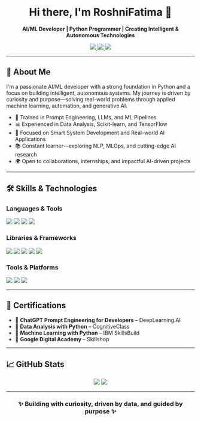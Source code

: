 <!-- README.md -->

<h1 align="center">Hi there, I'm RoshniFatima 👋</h1>

<p align="center">
  <strong>AI/ML Developer | Python Programmer | Creating Intelligent & Autonomous Technologies</strong>
</p>

<p align="center">
  <a href="https://www.linkedin.com/in/YOUR-LINKEDIN" target="_blank">
    <img src="https://img.shields.io/badge/LinkedIn-Connect-blue?style=for-the-badge&logo=linkedin&logoColor=white" />
  </a>
  <a href="mailto:your.email@example.com" target="_blank">
    <img src="https://img.shields.io/badge/Email-Contact-D14836?style=for-the-badge&logo=gmail&logoColor=white" />
  </a>
  <a href="https://github.com/YOUR-GITHUB-USERNAME" target="_blank">
    <img src="https://img.shields.io/badge/GitHub-Follow-181717?style=for-the-badge&logo=github&logoColor=white" />
  </a>
</p>

---

## 🚀 About Me

I'm a passionate AI/ML developer with a strong foundation in Python and a focus on building intelligent, autonomous systems. My journey is driven by curiosity and purpose—solving real-world problems through applied machine learning, automation, and generative AI.

- 🧠 Trained in Prompt Engineering, LLMs, and ML Pipelines  
- 📊 Experienced in Data Analysis, Scikit-learn, and TensorFlow  
- 🤖 Focused on Smart System Development and Real-world AI Applications  
- 📚 Constant learner—exploring NLP, MLOps, and cutting-edge AI research  
- 🌍 Open to collaborations, internships, and impactful AI-driven projects

---

## 🛠️ Skills & Technologies

### Languages & Tools
<p>
  <img src="https://img.shields.io/badge/Python-3776AB?style=for-the-badge&logo=python&logoColor=white"/>
  <img src="https://img.shields.io/badge/SQL-4479A1?style=for-the-badge&logo=postgresql&logoColor=white"/>
  <img src="https://img.shields.io/badge/GitHub-181717?style=for-the-badge&logo=github&logoColor=white"/>
  <img src="https://img.shields.io/badge/VS%20Code-007ACC?style=for-the-badge&logo=visual-studio-code&logoColor=white"/>
</p>

### Libraries & Frameworks
<p>
  <img src="https://img.shields.io/badge/TensorFlow-FF6F00?style=for-the-badge&logo=tensorflow&logoColor=white"/>
  <img src="https://img.shields.io/badge/Scikit--Learn-F7931E?style=for-the-badge&logo=scikit-learn&logoColor=white"/>
  <img src="https://img.shields.io/badge/Pandas-150458?style=for-the-badge&logo=pandas&logoColor=white"/>
  <img src="https://img.shields.io/badge/Numpy-013243?style=for-the-badge&logo=numpy&logoColor=white"/>
  <img src="https://img.shields.io/badge/Matplotlib-11557C?style=for-the-badge&logo=plotly&logoColor=white"/>
</p>

### Tools & Platforms
<p>
  <img src="https://img.shields.io/badge/Jupyter-F37626?style=for-the-badge&logo=jupyter&logoColor=white"/>
  <img src="https://img.shields.io/badge/Google%20Colab-F9AB00?style=for-the-badge&logo=googlecolab&logoColor=white"/>
  <img src="https://img.shields.io/badge/Figma-F24E1E?style=for-the-badge&logo=figma&logoColor=white"/>
</p>

---

## 📜 Certifications

- 🔹 **ChatGPT Prompt Engineering for Developers** – DeepLearning.AI  
- 🔹 **Data Analysis with Python** – CognitiveClass  
- 🔹 **Machine Learning with Python** – IBM SkillsBuild 
- 🔹 **Google Digital Academy** – Skillshop  

---

## 📈 GitHub Stats

<p align="center">
  <img src="https://github-readme-stats.vercel.app/api?username=YOUR-GITHUB-USERNAME&show_icons=true&theme=tokyonight" />
  <img src="https://github-readme-streak-stats.herokuapp.com/?user=YOUR-GITHUB-USERNAME&theme=tokyonight"/>
</p>

---

<h3 align="center">✨ Building with curiosity, driven by data, and guided by purpose ✨</h3>
